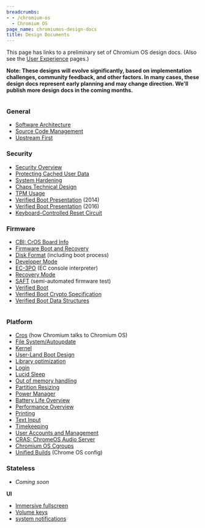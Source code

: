 ```yaml
---
breadcrumbs:
- - /chromium-os
  - Chromium OS
page_name: chromiumos-design-docs
title: Design Documents
---
```


This page has links to a preliminary set of Chromium OS design docs. (Also see
the [User Experience](/user-experience) pages.)

**Note: These designs will evolve significantly, based on implementation
challenges, community feedback, and other factors. In many cases, these design
docs represent early planning and may change direction. We'll publish more
design docs in the coming months.**

<div class="two-column-container">
<div class="column">

### General

*   [Software
            Architecture](/chromium-os/chromiumos-design-docs/software-architecture)
*   [Source Code
            Management](/chromium-os/chromiumos-design-docs/source-code-management)
*   [Upstream First](/chromium-os/chromiumos-design-docs/upstream-first)

### Security

*   [Security
            Overview](/chromium-os/chromiumos-design-docs/security-overview)
*   [Protecting Cached User
            Data](/chromium-os/chromiumos-design-docs/protecting-cached-user-data)
*   [System
            Hardening](/chromium-os/chromiumos-design-docs/system-hardening)
*   [Chaps Technical
            Design](/developers/design-documents/chaps-technical-design)
*   [TPM Usage](/developers/design-documents/tpm-usage)
*   [Verified Boot
            Presentation](https://docs.google.com/a/chromium.org/presentation/d/1HHf_0nKrceQr_NQYGMpVlYTIYF8ky-eNxP7W5Lxw94Y/present#slide=id.g341ad2000_020)
            (2014)
*   [Verified Boot
            Presentation](https://docs.google.com/presentation/d/14haBMrbpc2zlgdWmiaTlp_iDG_A8t5PTTXFMz5kqHSM/present?slide=id.g11a5e5b4cf_0_140)
            (2016)
*   [Keyboard-Controlled Reset
            Circuit](/chromium-os/chromiumos-design-docs/keyboard-controlled-reset-circuit)

### Firmware

*   [CBI: CrOS Board
            Info](https://chromium.googlesource.com/chromiumos/docs/+/HEAD/design_docs/cros_board_info.md)
*   [Firmware Boot and
            Recovery](/chromium-os/chromiumos-design-docs/firmware-boot-and-recovery)
*   [Disk Format](/chromium-os/chromiumos-design-docs/disk-format)
            (including boot process)
*   [Developer Mode](/chromium-os/chromiumos-design-docs/developer-mode)
*   [EC-3PO](/chromium-os/chromiumos-design-docs/ec-3po) (EC console
            interpreter)
*   [Recovery Mode](/chromium-os/chromiumos-design-docs/recovery-mode)
*   [SAFT](/for-testers/saft) (semi-automated firmware test)
*   [Verified Boot](/chromium-os/chromiumos-design-docs/verified-boot)
*   [Verified Boot Crypto
            Specification](/chromium-os/chromiumos-design-docs/verified-boot-crypto)
*   [Verified Boot Data
            Structures](/chromium-os/chromiumos-design-docs/verified-boot-data-structures)

</div>
<div class="column">

### Platform

*   [Cros](/chromium-os/chromiumos-design-docs/chromium-os-libcros) (how
            Chromium talks to Chromium OS)
*   [File
            System/Autoupdate](/chromium-os/chromiumos-design-docs/filesystem-autoupdate)
*   [Kernel](/chromium-os/chromiumos-design-docs/chromium-os-kernel)
*   [User-Land Boot
            Design](/chromium-os/chromiumos-design-docs/boot-design)
*   [Library
            optimization](/chromium-os/chromiumos-design-docs/library-optimization)
*   [Login](/chromium-os/chromiumos-design-docs/login)
*   [Lucid Sleep](/chromium-os/chromiumos-design-docs/lucid-sleep)
*   [Out of memory
            handling](/chromium-os/chromiumos-design-docs/out-of-memory-handling)
*   [Partition
            Resizing](/chromium-os/chromiumos-design-docs/partition-resizing)
*   [Power
            Manager](https://chromium.googlesource.com/chromiumos/platform2/+/HEAD/power_manager/README.md)
*   [Battery Life
            Overview](/chromium-os/chromiumos-design-docs/chrome-os-battery-life-overview)
*   [Performance
            Overview](/chromium-os/chromiumos-design-docs/chrome-os-performance-overview)
*   [Printing](http://www.chromium.org/chromium-os/chromiumos-design-docs/chromium-os-printing-design)
*   [Text Input](/chromium-os/chromiumos-design-docs/text-input)
*   [Timekeeping](/chromium-os/chromiumos-design-docs/timekeeping)
*   [User Accounts and
            Management](/chromium-os/chromiumos-design-docs/user-accounts-and-management)
*   [CRAS: ChromeOS Audio
            Server](/chromium-os/chromiumos-design-docs/cras-chromeos-audio-server)
*   [Chromium OS
            Cgroups](/chromium-os/chromiumos-design-docs/chromium-os-cgroups)
*   [Unified
            Builds](https://docs.google.com/document/d/1zonifFp8UpE6ISxsnzUrUb9ikx1pXeqs0UzW08ce6aY/edit#heading=h.guvbepjyp0oj)
            (Chrome OS config)

### Stateless

*   *Coming soon*

**UI**

*   [Immersive
            fullscreen](/developers/design-documents/immersive-fullscreen)
*   [Volume
            keys](/chromium-os/chromiumos-design-docs/chrome-os-volume-keys)
*   [system
            notifications](/chromium-os/chromiumos-design-docs/system-notifications)

</div>
</div>
